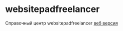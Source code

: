 # websitepadfreelancer
Справочный центр websitepadfreelancer
[веб версия](http://websitepadfreelancer.tk/)

